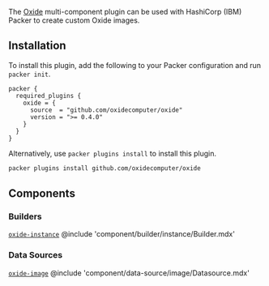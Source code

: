 The [Oxide](https://oxide.computer) multi-component plugin can be used
with HashiCorp (IBM) Packer to create custom Oxide images.

## Installation

To install this plugin, add the following to your Packer configuration and run
`packer init`.

```hcl
packer {
  required_plugins {
    oxide = {
      source  = "github.com/oxidecomputer/oxide"
      version = ">= 0.4.0"
    }
  }
}
```

Alternatively, use `packer plugins install` to install this plugin.

```sh
packer plugins install github.com/oxidecomputer/oxide
```

## Components

### Builders

[`oxide-instance`](/packer/integrations/oxidecomputer/oxide/latest/components/builder/instance)
@include 'component/builder/instance/Builder.mdx'

### Data Sources

[`oxide-image`](/packer/integrations/oxidecomputer/oxide/latest/components/data-source/image)
@include 'component/data-source/image/Datasource.mdx'

<!-- ### Provisioners -->

<!-- ### Post-Processors -->
